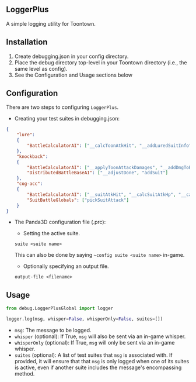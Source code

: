 ## LoggerPlus

A simple logging utility for Toontown.

## Installation

1. Create debugging.json in your config directory.
2. Place the debug directory top-level in your Toontown directory (i.e., the same level as config).
3. See the Configuration and Usage sections below

## Configuration

There are two steps to configuring `LoggerPlus`.

- Creating your test suites in debugging.json:

```json
{
    "lure":
    {
        "BattleCalculatorAI": ["__calcToonAtkHit", "__addLuredSuitInfo"]
    },
    "knockback":
    {
        "BattleCalculatorAI": ["__applyToonAttackDamages", "__addDmgToBonuses", "__processBonuses", "__postProcessToonAttacks", "__initRound"],
        "DistributedBattleBaseAI": ["__adjustDone", "addSuit"]
    },
    "cog-acc":
    {
        "BattleCalculatorAI": ["__suitAtkHit", "__calcSuitAtkHp", "__calcSuitTarget"],
        "SuitBattleGlobals": ["pickSuitAttack"]
    }
}
```

- The Panda3D configuration file (.prc):

    - Setting the active suite.
    
    ```
    suite <suite name>
    ```
    This can also be done by saying `~config suite <suite name>` in-game.
    
    - Optionally specifying an output file.
    
    ```
    output-file <filename>
    ```

## Usage

```python
from debug.LoggerPlusGlobal import logger

logger.log(msg, whisper=False, whisperOnly=False, suites=[])
```

- `msg`: The message to be logged.
- `whisper` (optional): If True, `msg` will also be sent via an in-game whisper.
- `whisperOnly` (optional): If True, `msg` will only be sent via an in-game whisper.
- `suites` (optional): A list of test suites that `msg` is associated with. If provided, it will ensure that that `msg` is only logged when one of its suites is active, even if another suite includes the message's encompassing method.
